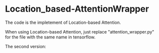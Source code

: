# Location_based-AttentionWrapper
The code is the impletement of Location-based Attention.

When using Location-based Attention, just replace "attention_wrapper.py" for the file with the same name in tensorflow.


The second version:

